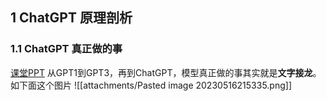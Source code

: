 
## 1 ChatGPT 原理剖析
### 1.1 ChatGPT 真正做的事
[课堂PPT](https://drive.google.com/file/d/1MPoOeCuO2sX1NVRdJYC79XXdK8un6h1H/view)
从GPT1到GPT3，再到ChatGPT，模型真正做的事其实就是**文字接龙**。如下面这个图片
![[attachments/Pasted image 20230516215335.png]]


